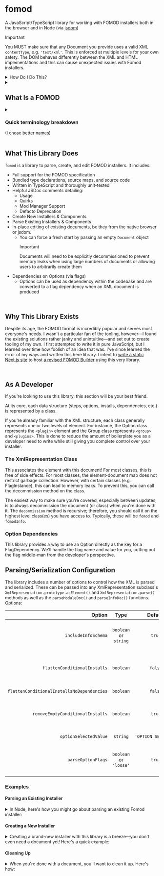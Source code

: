 # fomod
A JavaScript/TypeScript library for working with FOMOD installers both in the browser and in Node (via [jsdom](https://github.com/jsdom/jsdom))

> [!IMPORTANT]
> You MUST make sure that any Document you provide uses a valid XML `contentType`, e.g. `'text/xml'`. This is enforced at multiple levels for your own safety. The DOM behaves differently between the XML and HTML implementations and this can cause unexpected issues with Fomod installers.
>
> <details> <summary>How Do I Do This?</summary>
> <h3>Browser</h3>
>
> ```ts
> import { BlankModuleConfig } from 'https://unpkg.com/fomod';
>
> const parser = new DOMParser()
>
> parser.parseFromString(BlankModuleConfig, 'text/xml')
> ```
>
> ### jsdom
> ```ts
> import { BlankModuleConfig } from 'fomod';
> import { JSDOM } from 'jsdom';
>
> new JSDOM(BlankModuleConfig, {contentType: 'text/xml'});
> ```

</details>

<details>
    <summary><span><h2>What Is a FOMOD</h2></span></summary>

FOMOD, which originally stood for `F`all`O`ut `MOD`, is a confusingly-named file installer format pioneered by Fallout Mod Manager (FOMM). The goal of the format is to present users with options to be taken into account when installing the mod. It's primarily used in the Bethesda modding scene, though it's typically supported for use with any game a given mod manager supports. While FOMM, Nexus Mod Manager, and Vortex all supported writing a .NET installer (called a "scripted installer"), it's very rarely observed in use in the wild. With that and the security threat that comes with arbitrary code execution, most mod managers forego its support.

FOMOD installers are therefore nearly always written in the alternative, a [schema](https://qconsulting.ca/fo3/ModConfig5.0.xsd)-compliant XML file. This XML format is a little burdensome and a lot XML, so tools have popped up over the years to simplify their creation. Namely, GandaG's [FOMOD Designer](https://github.com/GandaG/fomod-designer/)—a direct 1-to-1 editor and representation of the XML tree—and the [FOMOD Creation Tool](https://www.nexusmods.com/fallout4/mods/6821/), a more abstract and arguably more user-friendly representation of the installer format. In development is the [Fomod Builder](https://github.com/BellCubeDev/fomod-builder), an attempt at meeting both in the middle by providing full schema-allowed control, helpful tooltips, a dark-mode UI, built-in mod manager previews & editor styles, and encouraging users to poke around in the XML as they use the tool.

</details>

<details>
    <summary><span><span><h3>Quick terminology breakdown</h3></span> (I chose better names)</span></summary>

|     Term Used     |          Canonical Name            | What It Refers To |
|        :-:        |                :-:                 |        :--        |
|      Install      |            File/Folder             | Files and folders that might be installed by the FOMOD |
|       Step        |           Install Step             | A bundle of Groups presented as a single page |
|       Group       |               Group                | A bundle of checkboxes or radio buttons presented as a section with a header |
|       Option      |               Plugin               | A single checkbox or radio button |
|  FOMM Dependency  |   Mod Manager Version Dependency   | A dependency on a specific version of a mod manager |
|  FOSE Dependency  | Script Extender Version Dependency | A dependency on a specific version of a script extender |

</details>

<br>

## What This Library Does

`fomod` is a library to parse, create, and edit FOMOD installers. It includes:

* Full support for the FOMOD specification
* Bundled type declarations, source maps, and source code
* Written in TypeScript and thoroughly unit-tested
* Helpful JSDoc comments detailing:
    * Usage
    * Quirks
    * Mod Manager Support
    * Defacto Deprecation
* Create New Installers & Components
* Parse Existing Installers & Components
* In-place editing of existing documents, be they from the native browser or jsdom.
    * You can force a fresh start by passing an empty `Document` object
      > [!IMPORTANT]
      > Documents will need to be explicitly decommissioned to prevent memory leaks when using large numbers of documents or allowing users to arbitrarily create them
* Dependencies on Options (via flags)
    * Options can be used as dependency within the codebase and are converted to a flag dependency when an XML document is produced

<br>

## Why This Library Exists

Despite its age, the FOMOD format is incredibly popular and serves most everyone's needs. I wasn't a particular fan of the tooling, however—I found the existing solutions rather janky and unintuitive—and set out to create tooling of my own. I first attempted to write it in pure JavaScript, but I learned over time how foolish of an idea that was. I've since learned the error of my ways and written this here library. I intent to [write a static Next.js site](https://github.com/BellCubeDev/fomod-builder) to host [a revised FOMOD Builder](https://fomod.bellcube.dev) using this very library.

<br>

## As A Developer

If you're looking to use this library, this section will be your best friend.

At its core, each data structure (steps, options, installs, dependencies, etc.) is represented by a class.

If you're already familiar with the XML structure, each class generally represents one or two levels of element. For instance, the Option class represents the `<plugin>` element and the Group class represents `<group>` and `<plugins>`. This is done to reduce the amount of boilerplate you as a developer need to write while still giving you complete control over your installer.

### The XmlRepresentation Class

This associates the element with this document! For most classes, this is free of side effects. For most classes, the element-document map does not restrict garbage collection. However, with certain classes (e.g. FlagInstance), this can lead to memory leaks. To prevent this, you can call the decommission method on the class.

The easiest way to make sure you're covered, especially between updates, is to always decommission the document (or class) when you're done with it. The `decommission` method is recursive; therefore, you should call it on the highest level class(es) you have access to. Typically, these will be `fomod` and `fomodInfo`.

### Option Dependencies

This library provides a way to use an Option directly as the key for a FlagDependency. We'll handle the flag name and value for you, cutting out the flag middle-man from the developer's perspective.

## Parsing/Serialization Configuration

The library includes a number of options to control how the XML is parsed and serialized. These can be passed into any XmlRepresentation subclass's `XmlRepresentation.prototype.asElement()` and `XmlRepresentation.parse()` methods as well as the `parseModuleDoc()` and `parseInfoDoc()` functions. Options:

| Option | Type | Default | Description |
| --: | :-: | :-: | :-- |
| `includeInfoSchema` | `boolean` or `string` | `true` | Whether or to include a third-party schema for Info.xml. If a string is provided, we'll use that string as the schema location. Otherwise, we'll use the library's default. |
| `flattenConditionalInstalls` | `boolean` | `false` | Whether to move all conditional installs with only a dependency on a single option to the <files> tag of that option. Note that this may cause slight performance issues with Vortex on slower machines. |
| `flattenConditionalInstallsNoDependencies` | `boolean` | `false` | Whether to reorganize all conditional installs with no dependencies into the <requiredInstallFiles> tag. |
| `removeEmptyConditionalInstalls` | `boolean` | `true` | Whether to remove conditional installs with no dependencies and no files (has no effect when `flattenConditionalInstallsNoDependencies` is `true`). |
| `optionSelectedValue` | `string` | `'OPTION_SELECTED'` | String used for the flag value of option dependencies. |
| `parseOptionFlags` | `boolean` or `'loose'` | `true` | Whether to attempt to determine if a flag is an option flag to the best of our knowledge. If `'loose'` is provided, we'll accept any flag name or value so long as it's only set by one option. |



### Examples

#### Parsing an Existing Installer

<details>
    <summary>In Node, here's how you might go about parsing an existing Fomod installer:</summary>

```ts
import { parseInfoDoc, parseModuleDoc } from 'fomod';
import { JSDOM } from 'jsdom';
import fs from 'fs/promises';

// You can use whatever config you'd like
declare const config: FomodDocumentConfig;

// ModuleConfig.xml

const moduleText = await fs.readFile('path/to/ModuleConfig.xml');
const moduleDoc = new JSDOM(moduleText, {contentType: 'text/xml'});
const installer = parseModuleDoc(moduleDoc.window.document, config)

// Info.xml

const infoText = await fs.readFile('path/to/Info.xml');
const infoDoc = new JSDOM(infoText, {contentType: 'text/xml'});
const metadata = parseInfoDoc(infoDoc.window.document, config)
```

Or, for a more optimized example:
```ts
import { parseInfoDoc, parseModuleDoc } from 'fomod';
import { JSDOM } from 'jsdom';

declare const config: FomodDocumentConfig;

const [installer, metadata] = Promise.all([
    JSDOM.fromFile('path/to/ModuleConfig.xml').then((dom) => parseModuleDoc(dom.window.document, config)),
    JSDOM.fromFile('path/to/Info.xml').then((dom) => parseInfoDoc(dom.window.document, config)),
]);
```

</details>

#### Creating a New Installer

<details>
    <summary>Creating a brand-new installer with this library is a breeze—you don't even need a document yet! Here's a quick example:</summary>

```ts
import { Fomod, FomodInfo, Step, SortingOrder, Group, GroupBehaviorType, Option } from 'fomod';

// ModuleConfig.xml

const module = new Fomod(`Superfluous and Obnoxious Snow`);

const onlyStep = new Step(`Superfluous and Obnoxious Snow`, SortingOrder.Explicit);
module.steps.add(onlyStep);

const snowColor = new Group('Snow Color', GroupBehaviorType.SelectExactlyOne);
onlyStep.groups.add(snowColor);

const snowColorWhite = new Option('White', 'Snow will be wonderfully white', 'fomod/images/snow_color/white.png');
snowColor.options.add(snowColorWhite);
const snowColorBlue = new Option('Blue', 'Snow will be blindly blue', 'fomod/images/snow_color/blue.png');
snowColor.options.add(snowColorBlue);
const snowColorRed = new Option('Red', 'Snow will be ridiculously red', 'fomod/images/snow_color/red.png');
snowColor.options.add(snowColorRed);
const snowColorGreen = new Option('Green', 'Snow will be gloriously green', 'fomod/images/snow_color/green.png');
snowColor.options.add(snowColorGreen);

const snowAmount = new Group('Snow Amount', GroupBehaviorType.SelectExactlyOne);
onlyStep.groups.add(snowAmount);

const snowAmountLight = new Option('Light', 'Snow will be lightly laid', 'fomod/images/snow_amount/light.png');
snowAmount.options.add(snowAmountLight);
const snowAmountMedium = new Option('Medium', 'Snow will be moderately made', 'fomod/images/snow_amount/medium.png');
snowAmount.options.add(snowAmountMedium);
const snowAmountHeavy = new Option('Heavy', 'Snow will be heavily heaped', 'fomod/images/snow_amount/heavy.png');
snowAmount.options.add(snowAmountHeavy);
const snowAmountBlizzard = new Option('Blizzard', 'Snow will be blizzardly blustered', 'fomod/images/snow_amount/blizzard.png');
snowAmount.options.add(snowAmountBlizzard);

// Info.xml

const info = new FomodInfo({
    Name: 'Superfluous and Obnoxious Snow',
    Author: 'BellCube',
    Id: '8311',
    Version: '6.6.6',
    Website: 'https://bellcube.dev/mods/superfluous-and-obnoxious-snow'
});
```

</details>

#### Cleaning Up

<details>
    <summary>When you're done with a document, you'll want to clean it up. Here's how:</summary>

```ts
import { Fomod } from 'fomod';

// you can refer to the previous examples for how you might get a Fomod instance
declare const moduleConfig: Fomod;
declare const config: FomodDocumentConfig;

const thatOneDocument = document.implementation.createDocument(null, null, null);

// Associate the document with the Fomod instance
console.log(moduleConfig.asElement(thatOneDocument, config));

// We're done with the document, so let's clean it up
moduleConfig.decommission(thatOneDocument);

```

</details>
